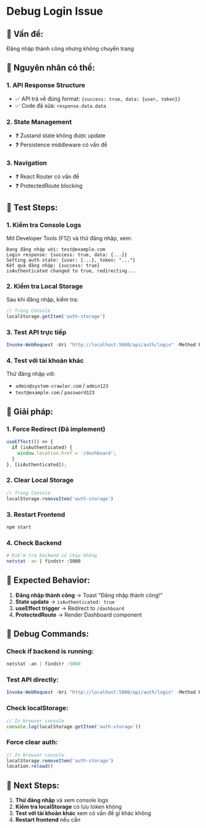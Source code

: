 # Debug Login Issue

## 🎯 **Vấn đề:**
Đăng nhập thành công nhưng không chuyển trang

## 🎯 **Nguyên nhân có thể:**

### 1. **API Response Structure**
- ✅ API trả về đúng format: `{success: true, data: {user, token}}`
- ✅ Code đã sửa: `response.data.data`

### 2. **State Management**
- ❓ Zustand state không được update
- ❓ Persistence middleware có vấn đề

### 3. **Navigation**
- ❓ React Router có vấn đề
- ❓ ProtectedRoute blocking

## 🎯 **Test Steps:**

### **1. Kiểm tra Console Logs**
Mở Developer Tools (F12) và thử đăng nhập, xem:
```
Đang đăng nhập với: test@example.com
Login response: {success: true, data: {...}}
Setting auth state: {user: {...}, token: "..."}
Kết quả đăng nhập: {success: true}
isAuthenticated changed to true, redirecting...
```

### **2. Kiểm tra Local Storage**
Sau khi đăng nhập, kiểm tra:
```javascript
// Trong Console
localStorage.getItem('auth-storage')
```

### **3. Test API trực tiếp**
```powershell
Invoke-WebRequest -Uri "http://localhost:5000/api/auth/login" -Method POST -Headers @{"Content-Type"="application/json"} -Body '{"email":"test@example.com","password":"password123"}'
```

### **4. Test với tài khoản khác**
Thử đăng nhập với:
- `admin@system-crawler.com` / `admin123`
- `test@example.com` / `password123`

## 🎯 **Giải pháp:**

### **1. Force Redirect (Đã implement)**
```javascript
useEffect(() => {
  if (isAuthenticated) {
    window.location.href = '/dashboard';
  }
}, [isAuthenticated]);
```

### **2. Clear Local Storage**
```javascript
// Trong Console
localStorage.removeItem('auth-storage')
```

### **3. Restart Frontend**
```bash
npm start
```

### **4. Check Backend**
```bash
# Kiểm tra backend có chạy không
netstat -an | findstr :5000
```

## 🎯 **Expected Behavior:**

1. **Đăng nhập thành công** → Toast "Đăng nhập thành công!"
2. **State update** → `isAuthenticated: true`
3. **useEffect trigger** → Redirect to `/dashboard`
4. **ProtectedRoute** → Render Dashboard component

## 🎯 **Debug Commands:**

### **Check if backend is running:**
```powershell
netstat -an | findstr :5000
```

### **Test API directly:**
```powershell
Invoke-WebRequest -Uri "http://localhost:5000/api/auth/login" -Method POST -Headers @{"Content-Type"="application/json"} -Body '{"email":"test@example.com","password":"password123"}'
```

### **Check localStorage:**
```javascript
// In browser console
console.log(localStorage.getItem('auth-storage'))
```

### **Force clear auth:**
```javascript
// In browser console
localStorage.removeItem('auth-storage')
location.reload()
```

## 🎯 **Next Steps:**

1. **Thử đăng nhập** và xem console logs
2. **Kiểm tra localStorage** có lưu token không
3. **Test với tài khoản khác** xem có vấn đề gì khác không
4. **Restart frontend** nếu cần 